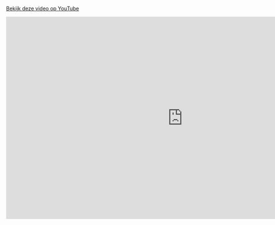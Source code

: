 [Bekijk deze video op YouTube](https://www.youtube.com/watch?v=1WTWFj3EgjQ)

<iframe width="960" height="551" src="https://www.youtube.com/embed/1WTWFj3EgjQ" title="YouTube video player" frameborder="0" allow="accelerometer; autoplay; clipboard-write; encrypted-media; gyroscope; picture-in-picture; web-share" referrerpolicy="strict-origin-when-cross-origin" allowfullscreen></iframe>